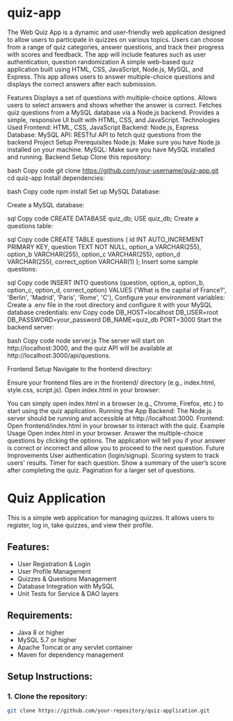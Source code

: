# quiz-app
 The Web Quiz App is a dynamic and user-friendly web application designed to allow users to participate in quizzes on various topics. Users can choose from a range of quiz categories, answer questions, and track their progress with scores and feedback. The app will include features such as user authentication, question randomization
A simple web-based quiz application built using HTML, CSS, JavaScript, Node.js, MySQL, and Express. This app allows users to answer multiple-choice questions and displays the correct answers after each submission.

Features
Displays a set of questions with multiple-choice options.
Allows users to select answers and shows whether the answer is correct.
Fetches quiz questions from a MySQL database via a Node.js backend.
Provides a simple, responsive UI built with HTML, CSS, and JavaScript.
Technologies Used
Frontend: HTML, CSS, JavaScript
Backend: Node.js, Express
Database: MySQL
API: RESTful API to fetch quiz questions from the backend
Project Setup
Prerequisites
Node.js: Make sure you have Node.js installed on your machine.
MySQL: Make sure you have MySQL installed and running.
Backend Setup
Clone this repository:

bash
Copy code
git clone https://github.com/your-username/quiz-app.git
cd quiz-app
Install dependencies:

bash
Copy code
npm install
Set up MySQL Database:

Create a MySQL database:

sql
Copy code
CREATE DATABASE quiz_db;
USE quiz_db;
Create a questions table:

sql
Copy code
CREATE TABLE questions (
    id INT AUTO_INCREMENT PRIMARY KEY,
    question TEXT NOT NULL,
    option_a VARCHAR(255),
    option_b VARCHAR(255),
    option_c VARCHAR(255),
    option_d VARCHAR(255),
    correct_option VARCHAR(1)
);
Insert some sample questions:

sql
Copy code
INSERT INTO questions (question, option_a, option_b, option_c, option_d, correct_option)
VALUES
('What is the capital of France?', 'Berlin', 'Madrid', 'Paris', 'Rome', 'C'),
Configure your environment variables:
Create a .env file in the root directory and configure it with your MySQL database credentials:
env
Copy code
DB_HOST=localhost
DB_USER=root
DB_PASSWORD=your_password
DB_NAME=quiz_db
PORT=3000
Start the backend server:

bash
Copy code
node server.js
The server will start on http://localhost:3000, and the quiz API will be available at http://localhost:3000/api/questions.

Frontend Setup
Navigate to the frontend directory:

Ensure your frontend files are in the frontend/ directory (e.g., index.html, style.css, script.js).
Open index.html in your browser:

You can simply open index.html in a browser (e.g., Chrome, Firefox, etc.) to start using the quiz application.
Running the App
Backend: The Node.js server should be running and accessible at http://localhost:3000.
Frontend: Open frontend/index.html in your browser to interact with the quiz.
Example Usage
Open index.html in your browser.
Answer the multiple-choice questions by clicking the options.
The application will tell you if your answer is correct or incorrect and allow you to proceed to the next question.
Future Improvements
User authentication (login/signup).
Scoring system to track users' results.
Timer for each question.
Show a summary of the user’s score after completing the quiz.
Pagination for a larger set of questions.
# Quiz Application

This is a simple web application for managing quizzes. It allows users to register, log in, take quizzes, and view their profile.

## Features:
- User Registration & Login
- User Profile Management
- Quizzes & Questions Management
- Database Integration with MySQL
- Unit Tests for Service & DAO layers

## Requirements:
- Java 8 or higher
- MySQL 5.7 or higher
- Apache Tomcat or any servlet container
- Maven for dependency management

## Setup Instructions:

### 1. Clone the repository:

```bash
git clone https://github.com/your-repository/quiz-application.git

